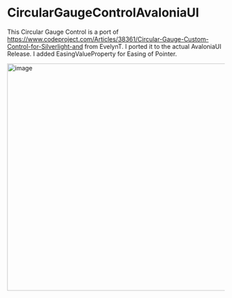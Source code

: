 # CircularGaugeControlAvaloniaUI
This Circular Gauge Control is a port of https://www.codeproject.com/Articles/38361/Circular-Gauge-Custom-Control-for-Silverlight-and from EvelynT.
I ported it to the actual AvaloniaUI Release.
I added EasingValueProperty for Easing of Pointer.

<img width="527" alt="image" src="https://github.com/kretzp/CircularGaugeControlAvaloniaUI/assets/15065072/c4f49848-305b-4f27-913a-a3f94f23d3f7">
